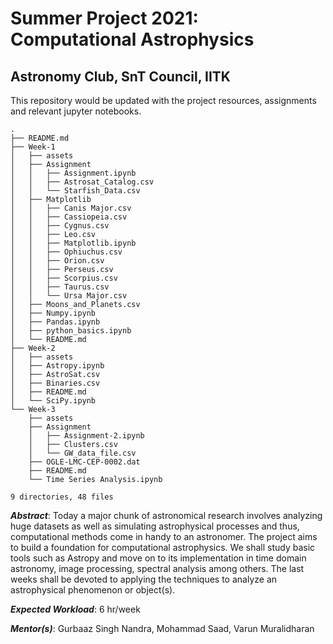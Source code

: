 # Summer Project 2021: Computational Astrophysics
## Astronomy Club, SnT Council, IITK

This repository would be updated with the project resources, assignments and relevant jupyter notebooks.

```
.
├── README.md
├── Week-1
│   ├── assets
│   ├── Assignment
│   │   ├── Assignment.ipynb
│   │   ├── Astrosat_Catalog.csv
│   │   └── Starfish_Data.csv
│   ├── Matplotlib
│   │   ├── Canis Major.csv
│   │   ├── Cassiopeia.csv
│   │   ├── Cygnus.csv
│   │   ├── Leo.csv
│   │   ├── Matplotlib.ipynb
│   │   ├── Ophiuchus.csv
│   │   ├── Orion.csv
│   │   ├── Perseus.csv
│   │   ├── Scorpius.csv
│   │   ├── Taurus.csv
│   │   └── Ursa Major.csv
│   ├── Moons_and_Planets.csv
│   ├── Numpy.ipynb
│   ├── Pandas.ipynb
│   ├── python_basics.ipynb
│   └── README.md
├── Week-2
│   ├── assets
│   ├── Astropy.ipynb
│   ├── AstroSat.csv
│   ├── Binaries.csv
│   ├── README.md
│   └── SciPy.ipynb
└── Week-3
    ├── assets
    ├── Assignment
    │   ├── Assignment-2.ipynb
    │   ├── Clusters.csv
    │   └── GW_data_file.csv
    ├── OGLE-LMC-CEP-0002.dat
    ├── README.md
    └── Time Series Analysis.ipynb

9 directories, 48 files

```

*__Abstract__*: Today a major chunk of astronomical research involves analyzing huge datasets as well as simulating astrophysical processes and thus, computational methods come in handy to an astronomer. The project aims to build a foundation for computational astrophysics. We shall study basic tools such as Astropy and move on to its implementation in time domain astronomy, image processing, spectral analysis among others. The last weeks shall be devoted to applying the techniques to analyze an astrophysical phenomenon or object(s).

*__Expected Workload__*: 6 hr/week

*__Mentor(s)__*: Gurbaaz Singh Nandra, Mohammad Saad, Varun Muralidharan
